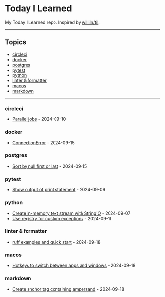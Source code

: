 # Today I Learned

My Today I Learned repo. Inspired by [williln/til](https://github.com/williln/til).

---

## Topics

<!-- toc starts -->

* [circleci](#circleci)
* [docker](#docker)
* [postgres](#postrgres)
* [pytest](#pytest)
* [python](#python)
* [linter & formatter](#linter--formatter)
* [macos](#macos)
* [markdown](#markdown)

<!-- toc ends -->

---

<!-- index starts -->
### circleci

* [Parallel jobs](https://github.com/ontowhee/til/blob/main/circleci/parallel_jobs.md) - 2024-09-10

### docker

* [ConnectionError](https://github.com/ontowhee/til/blob/main/docker/connection_error_due_to_missing_port.md) - 2024-09-15

### postgres

* [Sort by null first or last](https://github.com/ontowhee/til/blob/main/postgres/sort_by_null_first_or_last.md) - 2024-09-15

### pytest

* [Show output of print statement](https://github.com/ontowhee/til/blob/main/python/in_memory_text_stream_with_stringio.md) - 2024-09-09

### python

* [Create in-memory text stream with StringIO](https://github.com/ontowhee/til/blob/main/python/in_memory_text_stream_with_stringio.md) - 2024-09-07
* [Use registry for custom exceptions](https://github.com/ontowhee/til/blob/main/python/use_registry_for_custom_exceptions.md) - 2024-09-11

### linter & formatter

* [ruff examples and quick start](https://github.com/ontowhee/til/blob/main/linter-formatter/ruff-quick-start.md) - 2024-09-18

### macos

* [Hotkeys to switch between apps and windows](https://github.com/ontowhee/til/blob/main/macos/hotkeys_to_switch_between_apps_and_windows.md) - 2024-09-18

### markdown

* [Create anchor tag containing ampersand](https://github.com/ontowhee/til/blob/main/markdown/create_anchor_tag_containing_ampersand.md) - 2024-09-18

<!-- index ends -->
